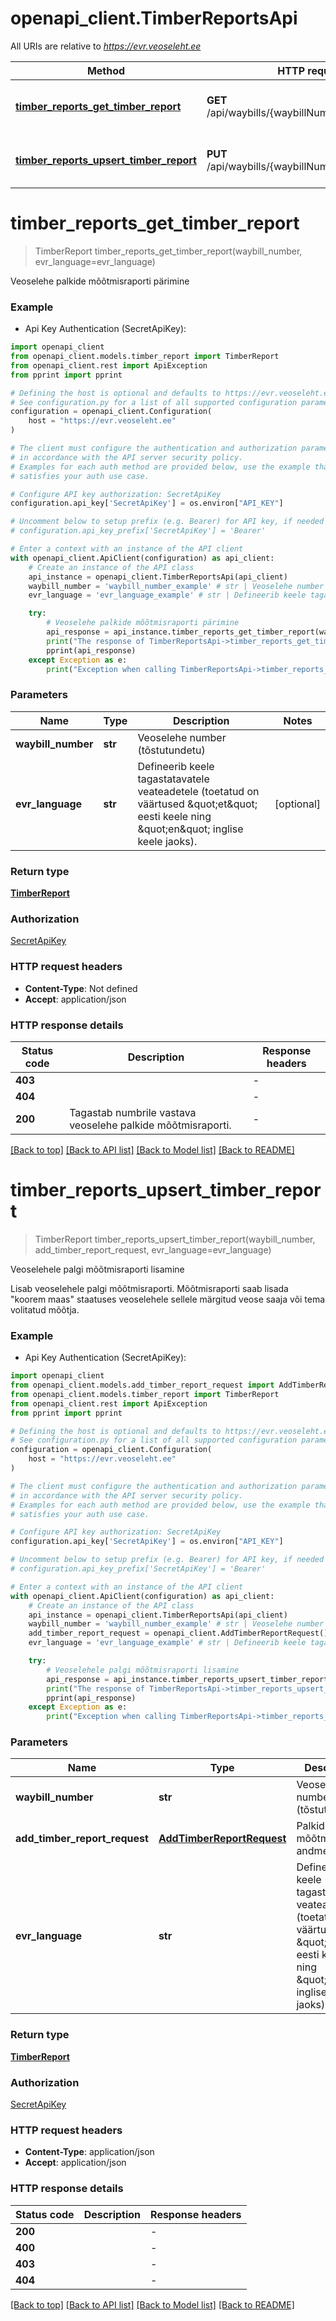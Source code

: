 # openapi_client.TimberReportsApi

All URIs are relative to *https://evr.veoseleht.ee*

Method | HTTP request | Description
------------- | ------------- | -------------
[**timber_reports_get_timber_report**](TimberReportsApi.md#timber_reports_get_timber_report) | **GET** /api/waybills/{waybillNumber}/timberreports | Veoselehe palkide mõõtmisraporti pärimine
[**timber_reports_upsert_timber_report**](TimberReportsApi.md#timber_reports_upsert_timber_report) | **PUT** /api/waybills/{waybillNumber}/timberreports | Veoselehele palgi mõõtmisraporti lisamine


# **timber_reports_get_timber_report**
> TimberReport timber_reports_get_timber_report(waybill_number, evr_language=evr_language)

Veoselehe palkide mõõtmisraporti pärimine

### Example

* Api Key Authentication (SecretApiKey):

```python
import openapi_client
from openapi_client.models.timber_report import TimberReport
from openapi_client.rest import ApiException
from pprint import pprint

# Defining the host is optional and defaults to https://evr.veoseleht.ee
# See configuration.py for a list of all supported configuration parameters.
configuration = openapi_client.Configuration(
    host = "https://evr.veoseleht.ee"
)

# The client must configure the authentication and authorization parameters
# in accordance with the API server security policy.
# Examples for each auth method are provided below, use the example that
# satisfies your auth use case.

# Configure API key authorization: SecretApiKey
configuration.api_key['SecretApiKey'] = os.environ["API_KEY"]

# Uncomment below to setup prefix (e.g. Bearer) for API key, if needed
# configuration.api_key_prefix['SecretApiKey'] = 'Bearer'

# Enter a context with an instance of the API client
with openapi_client.ApiClient(configuration) as api_client:
    # Create an instance of the API class
    api_instance = openapi_client.TimberReportsApi(api_client)
    waybill_number = 'waybill_number_example' # str | Veoselehe number (tõstutundetu)
    evr_language = 'evr_language_example' # str | Defineerib keele tagastatavatele veateadetele (toetatud on väärtused \"et\" eesti keele ning \"en\" inglise keele jaoks). (optional)

    try:
        # Veoselehe palkide mõõtmisraporti pärimine
        api_response = api_instance.timber_reports_get_timber_report(waybill_number, evr_language=evr_language)
        print("The response of TimberReportsApi->timber_reports_get_timber_report:\n")
        pprint(api_response)
    except Exception as e:
        print("Exception when calling TimberReportsApi->timber_reports_get_timber_report: %s\n" % e)
```



### Parameters


Name | Type | Description  | Notes
------------- | ------------- | ------------- | -------------
 **waybill_number** | **str**| Veoselehe number (tõstutundetu) | 
 **evr_language** | **str**| Defineerib keele tagastatavatele veateadetele (toetatud on väärtused \&quot;et\&quot; eesti keele ning \&quot;en\&quot; inglise keele jaoks). | [optional] 

### Return type

[**TimberReport**](TimberReport.md)

### Authorization

[SecretApiKey](../README.md#SecretApiKey)

### HTTP request headers

 - **Content-Type**: Not defined
 - **Accept**: application/json

### HTTP response details

| Status code | Description | Response headers |
|-------------|-------------|------------------|
**403** |  |  -  |
**404** |  |  -  |
**200** | Tagastab numbrile vastava veoselehe palkide mõõtmisraporti. |  -  |

[[Back to top]](#) [[Back to API list]](../README.md#documentation-for-api-endpoints) [[Back to Model list]](../README.md#documentation-for-models) [[Back to README]](../README.md)

# **timber_reports_upsert_timber_report**
> TimberReport timber_reports_upsert_timber_report(waybill_number, add_timber_report_request, evr_language=evr_language)

Veoselehele palgi mõõtmisraporti lisamine

Lisab veoselehele palgi mõõtmisraporti. Mõõtmisraporti saab lisada "koorem maas" staatuses veoselehele sellele märgitud veose saaja või tema volitatud mõõtja.

### Example

* Api Key Authentication (SecretApiKey):

```python
import openapi_client
from openapi_client.models.add_timber_report_request import AddTimberReportRequest
from openapi_client.models.timber_report import TimberReport
from openapi_client.rest import ApiException
from pprint import pprint

# Defining the host is optional and defaults to https://evr.veoseleht.ee
# See configuration.py for a list of all supported configuration parameters.
configuration = openapi_client.Configuration(
    host = "https://evr.veoseleht.ee"
)

# The client must configure the authentication and authorization parameters
# in accordance with the API server security policy.
# Examples for each auth method are provided below, use the example that
# satisfies your auth use case.

# Configure API key authorization: SecretApiKey
configuration.api_key['SecretApiKey'] = os.environ["API_KEY"]

# Uncomment below to setup prefix (e.g. Bearer) for API key, if needed
# configuration.api_key_prefix['SecretApiKey'] = 'Bearer'

# Enter a context with an instance of the API client
with openapi_client.ApiClient(configuration) as api_client:
    # Create an instance of the API class
    api_instance = openapi_client.TimberReportsApi(api_client)
    waybill_number = 'waybill_number_example' # str | Veoselehe number (tõstutundetu)
    add_timber_report_request = openapi_client.AddTimberReportRequest() # AddTimberReportRequest | Palkide mõõtmisraporti andmed
    evr_language = 'evr_language_example' # str | Defineerib keele tagastatavatele veateadetele (toetatud on väärtused \"et\" eesti keele ning \"en\" inglise keele jaoks). (optional)

    try:
        # Veoselehele palgi mõõtmisraporti lisamine
        api_response = api_instance.timber_reports_upsert_timber_report(waybill_number, add_timber_report_request, evr_language=evr_language)
        print("The response of TimberReportsApi->timber_reports_upsert_timber_report:\n")
        pprint(api_response)
    except Exception as e:
        print("Exception when calling TimberReportsApi->timber_reports_upsert_timber_report: %s\n" % e)
```



### Parameters


Name | Type | Description  | Notes
------------- | ------------- | ------------- | -------------
 **waybill_number** | **str**| Veoselehe number (tõstutundetu) | 
 **add_timber_report_request** | [**AddTimberReportRequest**](AddTimberReportRequest.md)| Palkide mõõtmisraporti andmed | 
 **evr_language** | **str**| Defineerib keele tagastatavatele veateadetele (toetatud on väärtused \&quot;et\&quot; eesti keele ning \&quot;en\&quot; inglise keele jaoks). | [optional] 

### Return type

[**TimberReport**](TimberReport.md)

### Authorization

[SecretApiKey](../README.md#SecretApiKey)

### HTTP request headers

 - **Content-Type**: application/json
 - **Accept**: application/json

### HTTP response details

| Status code | Description | Response headers |
|-------------|-------------|------------------|
**200** |  |  -  |
**400** |  |  -  |
**403** |  |  -  |
**404** |  |  -  |

[[Back to top]](#) [[Back to API list]](../README.md#documentation-for-api-endpoints) [[Back to Model list]](../README.md#documentation-for-models) [[Back to README]](../README.md)


